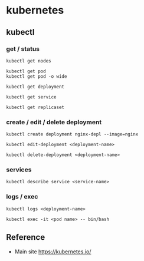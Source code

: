 # kubernetes

                                     
## kubectl
     
### get / status

`kubectl get nodes`

```
kubectl get pod
kubectl get pod -o wide
```

`kubectl get deployment`

`kubectl get service`

`kubectl get replicaset`
        
### create / edit / delete deployment

`kubectl create deployment nginx-depl --image=nginx`

`kubectl edit-deployment <deployment-name>`

`kubectl delete-deployment <deployment-name>`
            
### services

`kubectl describe service <service-name>`
                     
### logs / exec

`kubectl logs <deployment-name>`
                     
`kubectl exec -it <pod name> -- bin/bash`


## Reference 

* Main site https://kubernetes.io/
